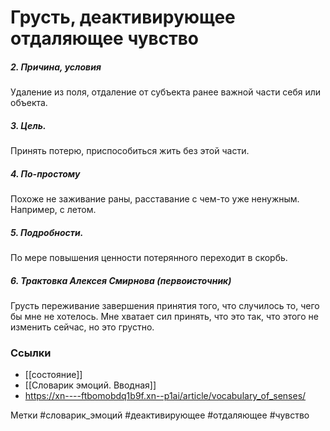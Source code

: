#  Грусть, деактивирующее отдаляющее чувство 


##### 2. Причина, условия
Удаление из поля, отдаление от субъекта ранее важной части себя или объекта.

##### 3. Цель.
Принять потерю, приспособиться жить без этой части.

##### 4. По-простому
Похоже не заживание раны, расставание с чем-то уже ненужным. Например, с летом.

##### 5. Подробности.
По мере повышения ценности потерянного переходит в скорбь.

##### 6. Трактовка Алексея Смирнова (первоисточник)
Грусть переживание завершения принятия того, что случилось то, чего бы мне не хотелось. Мне хватает сил принять, что это так, что этого не изменить сейчас, но это грустно.


### Ссылки
- [[состояние]]
- [[Словарик эмоций. Вводная]]
- https://xn----ftbomobdq1b9f.xn--p1ai/article/vocabulary_of_senses/


Метки #словарик_эмоций #деактивирующее #отдаляющее #чувство 


